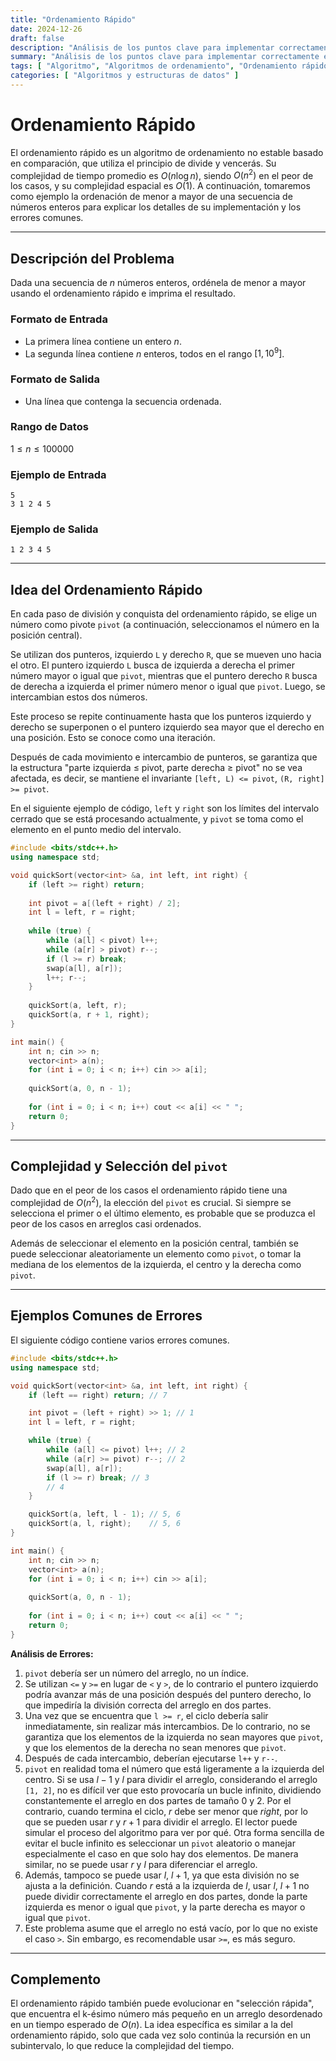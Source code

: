 ```yaml
---
title: "Ordenamiento Rápido"
date: 2024-12-26
draft: false
description: "Análisis de los puntos clave para implementar correctamente el algoritmo de ordenamiento rápido."
summary: "Análisis de los puntos clave para implementar correctamente el algoritmo de ordenamiento rápido."
tags: [ "Algoritmo", "Algoritmos de ordenamiento", "Ordenamiento rápido", "Algoritmo divide y vencerás" ]
categories: [ "Algoritmos y estructuras de datos" ]
---
```


# Ordenamiento Rápido

El ordenamiento rápido es un algoritmo de ordenamiento no estable basado en comparación, que utiliza el principio de divide y vencerás. Su complejidad de tiempo promedio es $O(n\log n)$, siendo $O(n^2)$ en el peor de los casos, y su complejidad espacial es $O(1)$. A continuación, tomaremos como ejemplo la ordenación de menor a mayor de una secuencia de números enteros para explicar los detalles de su implementación y los errores comunes.

---

## Descripción del Problema

Dada una secuencia de $n$ números enteros, ordénela de menor a mayor usando el ordenamiento rápido e imprima el resultado.

### Formato de Entrada

- La primera línea contiene un entero $n$.
- La segunda línea contiene $n$ enteros, todos en el rango $[1, 10^9]$.

### Formato de Salida

- Una línea que contenga la secuencia ordenada.

### Rango de Datos

$1 \leq n \leq 100000$

### Ejemplo de Entrada

```
5
3 1 2 4 5
```

### Ejemplo de Salida

```
1 2 3 4 5
```

---

## Idea del Ordenamiento Rápido

En cada paso de división y conquista del ordenamiento rápido, se elige un número como pivote `pivot` (a continuación, seleccionamos el número en la posición central).

Se utilizan dos punteros, izquierdo `L` y derecho `R`, que se mueven uno hacia el otro. El puntero izquierdo `L` busca de izquierda a derecha el primer número mayor o igual que `pivot`, mientras que el puntero derecho `R` busca de derecha a izquierda el primer número menor o igual que `pivot`. Luego, se intercambian estos dos números.

Este proceso se repite continuamente hasta que los punteros izquierdo y derecho se superponen o el puntero izquierdo sea mayor que el derecho en una posición. Esto se conoce como una iteración.

Después de cada movimiento e intercambio de punteros, se garantiza que la estructura "parte izquierda ≤ pivot, parte derecha ≥ pivot" no se vea afectada, es decir, se mantiene el invariante `[left, L) <= pivot`, `(R, right] >= pivot`.

En el siguiente ejemplo de código, `left` y `right` son los límites del intervalo cerrado que se está procesando actualmente, y `pivot` se toma como el elemento en el punto medio del intervalo.

```cpp
#include <bits/stdc++.h>
using namespace std;

void quickSort(vector<int> &a, int left, int right) {
    if (left >= right) return;
    
    int pivot = a[(left + right) / 2];
    int l = left, r = right;
    
    while (true) {
        while (a[l] < pivot) l++;
        while (a[r] > pivot) r--;
        if (l >= r) break;
        swap(a[l], a[r]);
        l++; r--;
    }
    
    quickSort(a, left, r);
    quickSort(a, r + 1, right);
}

int main() {
    int n; cin >> n;
    vector<int> a(n);
    for (int i = 0; i < n; i++) cin >> a[i];
    
    quickSort(a, 0, n - 1);
    
    for (int i = 0; i < n; i++) cout << a[i] << " ";
    return 0;
}
```

---

## Complejidad y Selección del `pivot`

Dado que en el peor de los casos el ordenamiento rápido tiene una complejidad de $O(n^2)$, la elección del `pivot` es crucial. Si siempre se selecciona el primer o el último elemento, es probable que se produzca el peor de los casos en arreglos casi ordenados.

Además de seleccionar el elemento en la posición central, también se puede seleccionar aleatoriamente un elemento como `pivot`, o tomar la mediana de los elementos de la izquierda, el centro y la derecha como `pivot`.

---

## Ejemplos Comunes de Errores

El siguiente código contiene varios errores comunes.

```cpp
#include <bits/stdc++.h>
using namespace std;

void quickSort(vector<int> &a, int left, int right) {
    if (left == right) return; // 7

    int pivot = (left + right) >> 1; // 1
    int l = left, r = right;

    while (true) {
        while (a[l] <= pivot) l++; // 2
        while (a[r] >= pivot) r--; // 2
        swap(a[l], a[r]);
        if (l >= r) break; // 3
        // 4
    }

    quickSort(a, left, l - 1); // 5, 6
    quickSort(a, l, right);    // 5, 6
}

int main() {
    int n; cin >> n;
    vector<int> a(n);
    for (int i = 0; i < n; i++) cin >> a[i];
    
    quickSort(a, 0, n - 1);
    
    for (int i = 0; i < n; i++) cout << a[i] << " ";
    return 0;
}
```

**Análisis de Errores:**

1. `pivot` debería ser un número del arreglo, no un índice.
2. Se utilizan `<=` y `>=` en lugar de `<` y `>`, de lo contrario el puntero izquierdo podría avanzar más de una posición después del puntero derecho, lo que impediría la división correcta del arreglo en dos partes.
3. Una vez que se encuentra que `l >= r`, el ciclo debería salir inmediatamente, sin realizar más intercambios. De lo contrario, no se garantiza que los elementos de la izquierda no sean mayores que `pivot`, y que los elementos de la derecha no sean menores que `pivot`.
4. Después de cada intercambio, deberían ejecutarse `l++` y `r--`.
5. `pivot` en realidad toma el número que está ligeramente a la izquierda del centro. Si se usa $l - 1$ y $l$ para dividir el arreglo, considerando el arreglo `[1, 2]`, no es difícil ver que esto provocaría un bucle infinito, dividiendo constantemente el arreglo en dos partes de tamaño 0 y 2. Por el contrario, cuando termina el ciclo, $r$ debe ser menor que $right$, por lo que se pueden usar $r$ y $r+1$ para dividir el arreglo. El lector puede simular el proceso del algoritmo para ver por qué. Otra forma sencilla de evitar el bucle infinito es seleccionar un `pivot` aleatorio o manejar especialmente el caso en que solo hay dos elementos. De manera similar, no se puede usar $r$ y $l$ para diferenciar el arreglo.
6. Además, tampoco se puede usar $l$, $l+1$, ya que esta división no se ajusta a la definición. Cuando $r$ está a la izquierda de $l$, usar $l$, $l+1$ no puede dividir correctamente el arreglo en dos partes, donde la parte izquierda es menor o igual que `pivot`, y la parte derecha es mayor o igual que `pivot`.
7. Este problema asume que el arreglo no está vacío, por lo que no existe el caso `>`. Sin embargo, es recomendable usar `>=`, es más seguro.

---

## Complemento

El ordenamiento rápido también puede evolucionar en "selección rápida", que encuentra el k-ésimo número más pequeño en un arreglo desordenado en un tiempo esperado de $O(n)$. La idea específica es similar a la del ordenamiento rápido, solo que cada vez solo continúa la recursión en un subintervalo, lo que reduce la complejidad del tiempo.